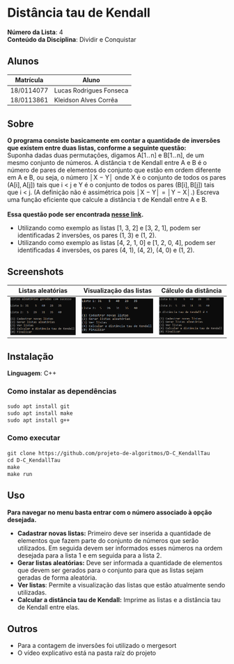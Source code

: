 # Distância tau de Kendall

**Número da Lista**: 4<br>
**Conteúdo da Disciplina**: Dividir e Conquistar<br>

## Alunos
| Matrícula | Aluno |
| -- | -- |
| 18/0114077 | Lucas Rodrigues Fonseca |
| 18/0113861 | Kleidson Alves Corrêa |

## Sobre 
**O programa consiste basicamente em contar a quantidade de inversões que existem entre duas listas, conforme a seguinte questão:**<br>
Suponha dadas duas permutações, digamos A[1 .. n] e B[1 .. n], de um mesmo conjunto de números. A distância τ de Kendall entre A e B é o número de pares de elementos do conjunto que estão em ordem diferente em A e B, ou seja, o número │X − Y│ onde X é o conjunto de todos os pares (A[i], A[j]) tais que i < j e Y é o conjunto de todos os pares (B[i], B[j]) tais que i < j. (A definição não é assimétrica pois │X − Y│ = │Y − X│.) Escreva uma função eficiente que calcule a distância τ de Kendall entre A e B.
<br><br>
**Essa questão pode ser encontrada [nesse link](https://www.ime.usp.br/~pf/analise_de_algoritmos/aulas/divide-and-conquer.html).**
- Utilizando como exemplo as listas [1, 3, 2] e [3, 2, 1], podem ser identificadas 2 inversões, os pares (1, 3) e (1, 2).
- Utilizando como exemplo as listas [4, 2, 1, 0] e [1, 2, 0, 4], podem ser identificadas 4 inversões, os pares (4, 1), (4, 2), (4, 0) e (1, 2).



## Screenshots
| Listas aleatórias | Visualização das listas | Cálculo da distância |
| :-: | :-: | :-: |
| ![](img/aleatorias.png) | ![](img/listas.png) | ![](img/distancia.png) |

## Instalação 
**Linguagem**: C++<br>

### Como instalar as dependências
```
sudo apt install git
sudo apt install make
sudo apt install g++
```

### Como executar
```
git clone https://github.com/projeto-de-algoritmos/D-C_KendallTau
cd D-C_KendallTau
make
make run
```

## Uso 
**Para navegar no menu basta entrar com o número associado à opção desejada.**
- **Cadastrar novas listas:** Primeiro deve ser inserida a quantidade de elementos que fazem parte do conjunto de números que serão utilizados. Em seguida devem ser informados esses números na ordem desejada para a lista 1 e em seguida para a lista 2.
- **Gerar listas aleatórias:** Deve ser informada a quantidade de elementos que devem ser gerados para o conjunto para que as listas sejam geradas de forma aleatória.
- **Ver listas**: Permite a visualização das listas que estão atualmente sendo utilizadas.
- **Calcular a distância tau de Kendall:** Imprime as listas e a distância tau de Kendall entre elas.

## Outros 
- Para a contagem de inversões foi utilizado o mergesort
- O vídeo explicativo está na pasta raíz do projeto
